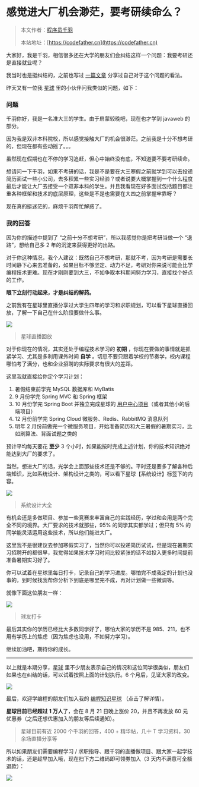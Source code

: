 # 感觉进大厂机会渺茫，要考研续命么？

> 本文作者：[程序员千羽](https://yuyuanweb.feishu.cn/wiki/Abldw5WkjidySxkKxU2cQdAtnah)
>
> 本站地址：[https://codefather.cn](https://codefather.cn)

大家好，我是千羽，相信很多还在大学的朋友们会纠结这样一个问题：我要考研还是直接就业呢？

我当时也是挺纠结的，之前也写过 [一篇文章](https://mp.weixin.qq.com/s?__biz=MzI1NDczNTAwMA==&mid=2247505803&idx=1&sn=e8db431d71131cb2e870d72ea219ab00&chksm=e9c2307cdeb5b96a7747c1c3e10b3b610240c814dd6bdafc2eae732c04c07131c9fd197b5e72&token=1288511242&lang=zh_CN&scene=21#wechat_redirect) 分享过自己对于这个问题的看法。

昨天又有一位我 [星球](https://mp.weixin.qq.com/s?__biz=MzI1NDczNTAwMA==&mid=2247521173&idx=1&sn=00e79de2ac253248e33c764f137e317b&chksm=e9c27462deb5fd747092c34d1bff990102cab5df7733d95ee21f5b0090b398b8f3d79c293e6c&token=1288511242&lang=zh_CN&scene=21#wechat_redirect) 里的小伙伴问我类似的问题，如下：

### **问题**

千羽你好，我是一名准大三的学生。由于启蒙较晚吧，现在也才学到 javaweb 的部分。

因为我是双非本科院校，所以感觉接触大厂的机会很渺茫。之前我是十分不想考研的，但现在都有些动摇了。。。

虽然现在假期也在不停的学习追赶，但心中始终没有底，不知道要不要考研续命。

想请问一下千羽，如果不考研的话，我是不是要在大三寒假之前就学到可以去投递简历面试一些小公司，去多积累一些实习经验？或者说要大概掌握到一个什么程度最后才能让大厂去接受一个双非本科的学生。并且我看现在好多面试包括题目都注重各种框架和技术的底层原理，这些是不是也需要在大四之前掌握牢靠呀？

现在真的挺迷茫的，麻烦千羽帮忙解惑了。

### **我的回答**

因为你的描述中提到了 “之前十分不想考研”，所以我感觉你是把考研当做一个 “退路”，想给自己多 2 年的沉淀来获得更好的出路。

对于你这种情况，我个人建议：既然自己不想考研，那就不考，因为考研是需要长时间静下心来去准备的，如果目标不够坚定、动力不足，考研对你来说可能会比学编程技术更难。现在才刚刚要到大三，不如争取本科期间努力学习，直接找个好点的工作。

**眼下立刻行动起来，才是纠结的解药。**

之前我有在星球里直播分享过大学生四年的学习和求职规划，可以看下星球直播回放，了解一下自己在什么阶段要做什么事。

![](https://pic.yupi.icu/5563/202311051513268.png)

> 星球直播回放

对于你现在的情况，其实还处于编程技术学习的 **初期** ，你现在要做的事情就是抓紧学习、尤其是多利用课外时间 **自学** 。切忌不要只跟着学校的节奏学，校内课程哪怕考了满分，也和企业招聘的实际要求有很大的差距。

这里我就直接给你定个学习计划：

1. 暑假结束前学完 MySQL 数据库和 MyBatis
2. 9 月份学完 Spring MVC 和 Spring 框架
3. 10 月份学完 Spring Boot 并独立完成星球的 [用户中心项目](https://mp.weixin.qq.com/s?__biz=MzI1NDczNTAwMA==&mid=2247508517&idx=1&sn=66803910cf2e7d88e6cab30df9271d5d&chksm=e9c245d2deb5ccc4a2287198f594e7fbcb43d00b0101d9cab77ff17c1412c46e5d99a438e48d&token=1288511242&lang=zh_CN&scene=21#wechat_redirect)（或者其他小的后端项目）
4. 12 月份前学完 Spring Cloud 微服务、Redis、RabbitMQ 消息队列
5. 明年 2 月份前做完一个微服务项目，开始准备简历和大三暑假的暑期实习，比如刷算法、背面试题之类的

预计平均每天要花 **至少** 3 个小时，如果能按时完成上述计划，你的技术知识绝对能达到大厂的要求了。

当然，想进大厂的话，光学会上面那些技术还是不够的。平时还是要多了解各种后端知识，比如系统设计、架构设计之类的，可以看下星球【系统设计】标签下的内容。

![](https://pic.yupi.icu/5563/202311051513905.png)

> 系统设计大全

有机会还是多做项目、参加一些竞赛来丰富自己的实践经历，学过和会用是两个完全不同的境界。大厂要求的技术就那些，95% 的同学其实都学过；但只有 5% 的同学能灵活运用这些技术，所以他们能进大厂。

这里我不是很建议去参加寒假实习了，当然你可以投递简历试试，但是现在暑期实习招聘开的都很早，我觉得如果技术学习时间比较紧张的话不如投入更多时间提前准备暑期实习好了。

你可以试着在星球里每日打卡，记录自己的学习进度。哪怕完不成我定的计划也没事的，到时候找我帮你分析下到底是哪里完不成，再对计划做一些微调等。

就像下面这位朋友一样：

![](https://pic.yupi.icu/5563/202311051513593.png)

> 球友打卡

最后其实你的学历已经比大多数同学好了，哪怕大家的学历不是 985、211，也不用有学历上的焦虑（因为焦虑也没用，不如努力学习）。

继续加油吧，期待你的成长。



------


以上就是本期分享，[星球](https://mp.weixin.qq.com/s?__biz=MzI1NDczNTAwMA==&mid=2247521173&idx=1&sn=00e79de2ac253248e33c764f137e317b&chksm=e9c27462deb5fd747092c34d1bff990102cab5df7733d95ee21f5b0090b398b8f3d79c293e6c&token=1288511242&lang=zh_CN&scene=21#wechat_redirect) 里不少朋友表示自己的情况和这位同学很类似，朋友们如果也在纠结的话，可以试着按照上面的计划执行。6 个月后，见证大家的改变。

![](https://pic.yupi.icu/5563/202311051513103.png)

最后，欢迎学编程的朋友们加入我的 [编程知识星球](https://mp.weixin.qq.com/s?__biz=MzI1NDczNTAwMA==&mid=2247521173&idx=1&sn=00e79de2ac253248e33c764f137e317b&chksm=e9c27462deb5fd747092c34d1bff990102cab5df7733d95ee21f5b0090b398b8f3d79c293e6c&token=1288511242&lang=zh_CN&scene=21#wechat_redirect) （点击了解详情）。

**星球目前已经超过** **1 万人**了，会在 8 月 21 日晚上涨价 20，并且不再发放 60 元优惠券（之后还想优惠加入的朋友等后续通知）。

> 星球目前有近 2000 个千羽的回答，400 + 精华帖，几十 T 学习资料，30 余场直播分享等

所以如果朋友们需要编程学习 / 求职指导、跟千羽的直播做项目、跟大家一起学技术的话，还是趁早加入哦，现在扫下方二维码即可领券加入（3 天内不满意可全额退款）：

![](https://pic.yupi.icu/5563/202311051513908.png)